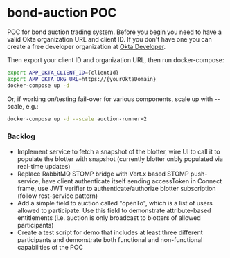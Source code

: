 # bond-auction POC
POC for bond auction trading system.
Before you begin you need to have a valid Okta organization URL and client ID. 
If you don't have one you can create a free developer organization at [Okta Developer](https://developer.okta.com).

Then export your client ID and organization URL, then run docker-compose:

```bash
export APP_OKTA_CLIENT_ID={clientId}
export APP_OKTA_ORG_URL=https://{yourOktaDomain}
docker-compose up -d
```
Or, if working on/testing fail-over for various components,
scale up with --scale, e.g.:

```bash
docker-compose up -d --scale auction-runner=2
```

### Backlog
- Implement service to fetch a snapshot of the blotter, wire UI to call it
to populate the blotter with snapshot (currently blotter onbly populated
via real-time updates)
- Replace RabbitMQ STOMP bridge with Vert.x based STOMP push-service, 
have client authenticate itself sending accessToken in Connect frame,
use JWT verifier to authenticate/authorize blotter subscription 
(follow rest-service pattern)
- Add a simple field to auction called "openTo", which is a list of 
users allowed to participate. Use this field to demonstrate attribute-based
entitlements (i.e. auction is only broadcast to blotters of allowed
participants)
- Create a test script for demo that includes at least three
different participants and demonstrate both functional and non-functional
capabilities of the POC

